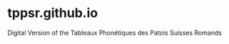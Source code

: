 tppsr.github.io
===============

Digital Version of the Tableaux Phonétiques des Patois Suisses Romands

